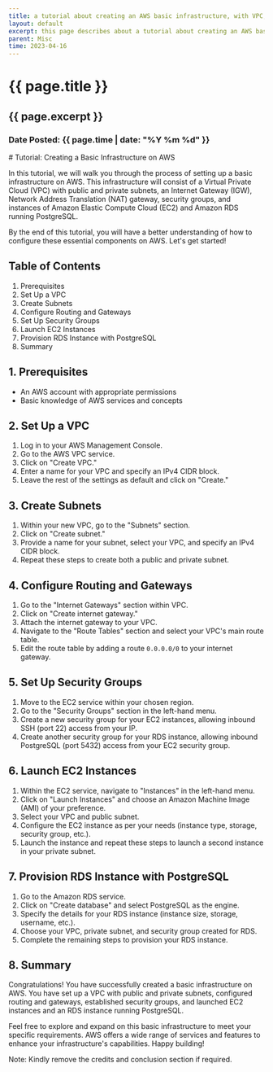 ```yaml
---
title: a tutorial about creating an AWS basic infrastructure, with VPC, publicc, and private subnets, IGW, NAT, security groups, EC2 and RDS that runs postgresql
layout: default
excerpt: this page describes about a tutorial about creating an AWS basic infrastructure, with VPC, publicc, and private subnets, IGW, NAT, security groups, EC2 and RDS that runs postgresql
parent: Misc
time: 2023-04-16
---
```

<h1>{{ page.title }}</h1>
<h2>{{ page.excerpt }}</h2>
<h3>Date Posted: {{ page.time | date: "%Y %m %d" }}</h3>
# Tutorial: Creating a Basic Infrastructure on AWS

In this tutorial, we will walk you through the process of setting up a basic infrastructure on AWS. This infrastructure will consist of a Virtual Private Cloud (VPC) with public and private subnets, an Internet Gateway (IGW), Network Address Translation (NAT) gateway, security groups, and instances of Amazon Elastic Compute Cloud (EC2) and Amazon RDS running PostgreSQL.

By the end of this tutorial, you will have a better understanding of how to configure these essential components on AWS. Let's get started!

## Table of Contents
1. Prerequisites
2. Set Up a VPC
3. Create Subnets
4. Configure Routing and Gateways
5. Set Up Security Groups
6. Launch EC2 Instances
7. Provision RDS Instance with PostgreSQL
8. Summary

## 1. Prerequisites
- An AWS account with appropriate permissions
- Basic knowledge of AWS services and concepts

## 2. Set Up a VPC
1. Log in to your AWS Management Console.
2. Go to the AWS VPC service.
3. Click on "Create VPC."
4. Enter a name for your VPC and specify an IPv4 CIDR block.
5. Leave the rest of the settings as default and click on "Create."

## 3. Create Subnets
1. Within your new VPC, go to the "Subnets" section.
2. Click on "Create subnet."
3. Provide a name for your subnet, select your VPC, and specify an IPv4 CIDR block.
4. Repeat these steps to create both a public and private subnet.

## 4. Configure Routing and Gateways
1. Go to the "Internet Gateways" section within VPC.
2. Click on "Create internet gateway."
3. Attach the internet gateway to your VPC.
4. Navigate to the "Route Tables" section and select your VPC's main route table.
5. Edit the route table by adding a route `0.0.0.0/0` to your internet gateway.

## 5. Set Up Security Groups
1. Move to the EC2 service within your chosen region.
2. Go to the "Security Groups" section in the left-hand menu.
3. Create a new security group for your EC2 instances, allowing inbound SSH (port 22) access from your IP.
4. Create another security group for your RDS instance, allowing inbound PostgreSQL (port 5432) access from your EC2 security group.

## 6. Launch EC2 Instances
1. Within the EC2 service, navigate to "Instances" in the left-hand menu.
2. Click on "Launch Instances" and choose an Amazon Machine Image (AMI) of your preference.
3. Select your VPC and public subnet.
4. Configure the EC2 instance as per your needs (instance type, storage, security group, etc.).
5. Launch the instance and repeat these steps to launch a second instance in your private subnet.

## 7. Provision RDS Instance with PostgreSQL
1. Go to the Amazon RDS service.
2. Click on "Create database" and select PostgreSQL as the engine.
3. Specify the details for your RDS instance (instance size, storage, username, etc.).
4. Choose your VPC, private subnet, and security group created for RDS.
5. Complete the remaining steps to provision your RDS instance.

## 8. Summary
Congratulations! You have successfully created a basic infrastructure on AWS. You have set up a VPC with public and private subnets, configured routing and gateways, established security groups, and launched EC2 instances and an RDS instance running PostgreSQL.

Feel free to explore and expand on this basic infrastructure to meet your specific requirements. AWS offers a wide range of services and features to enhance your infrastructure's capabilities. Happy building!

Note: Kindly remove the credits and conclusion section if required.
